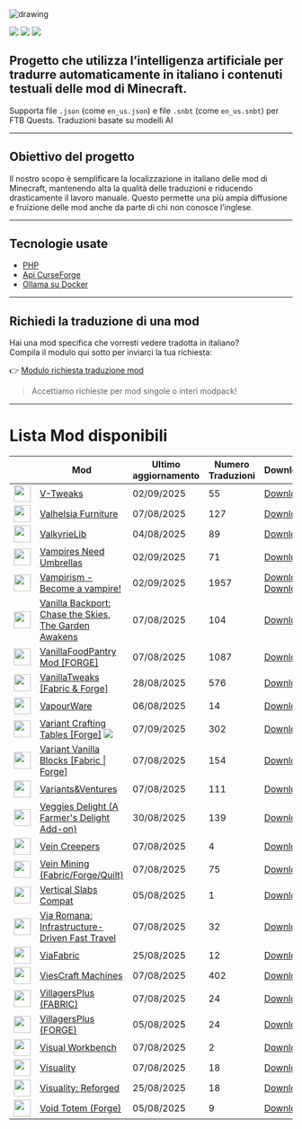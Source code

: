 <img src="https://cdn.worldvectorlogo.com/logos/minecraft.svg" alt="drawing" />

![](https://img.shields.io/badge/Ultimo%20Aggiornamento-08%2F09%2F2025-blue)
![](https://img.shields.io/badge/Mod%20tradotte-1939-green)
![](https://img.shields.io/badge/Quest%20tradotte-4-green)

## Progetto che utilizza l’intelligenza artificiale per **tradurre automaticamente in italiano** i contenuti testuali delle mod di Minecraft.
Supporta file `.json` (come `en_us.json`) e file `.snbt` (come `en_us.snbt`) per FTB Quests.
Traduzioni basate su modelli AI

---

## Obiettivo del progetto

Il nostro scopo è semplificare la localizzazione in italiano delle mod di Minecraft, mantenendo alta la qualità delle traduzioni e riducendo drasticamente il lavoro manuale. Questo permette una più ampia diffusione e fruizione delle mod anche da parte di chi non conosce l’inglese.

---

## Tecnologie usate

- [PHP](https://www.php.net/)
- [Api CurseForge](https://curseforge.com/)
- [Ollama su Docker](https://hub.docker.com/r/ollama/ollama)

---

## Richiedi la traduzione di una mod

Hai una mod specifica che vorresti vedere tradotta in italiano?  
Compila il modulo qui sotto per inviarci la tua richiesta:

👉 [Modulo richiesta traduzione mod](https://forms.gle/3SsGruLzzU6gDovv8)

> Accettiamo richieste per mod singole o interi modpack!

---
# Lista Mod disponibili

|  |Mod | Ultimo<br/>aggiornamento | Numero<br/>Traduzioni |Download |
| ---- | ---- | ---- | ---- | ---- |
| <img src="https://media.forgecdn.net/avatars/87/573/636217136729900595.png" loading="lazy" decoding="async" width="30" /> | [V-Tweaks](https://www.curseforge.com/minecraft/mc-mods/v-tweaks "Web Site")  | 02/09/2025 | 55 | [Download ](https://download-directory.github.io/?url=https%3A%2F%2Fgithub.com%2Ffrancescoparadisi14%2FMinecraftModItaTranslate%2Ftree%2Fmain%2Ftraduzioni%2Fassets%2Fvtweaks "Download") |
| <img src="https://media.forgecdn.net/avatars/840/593/638234630389062382.png" loading="lazy" decoding="async" width="30" /> | [Valhelsia Furniture](https://www.curseforge.com/minecraft/mc-mods/valhelsia-furniture "Web Site")  | 07/08/2025 | 127 | [Download ](https://download-directory.github.io/?url=https%3A%2F%2Fgithub.com%2Ffrancescoparadisi14%2FMinecraftModItaTranslate%2Ftree%2Fmain%2Ftraduzioni%2Fassets%2Fvalhelsia_furniture "Download") |
| <img src="https://media.forgecdn.net/avatars/246/422/637157065844400865.png" loading="lazy" decoding="async" width="30" /> | [ValkyrieLib](https://www.curseforge.com/minecraft/mc-mods/valkyrielib "Web Site")  | 04/08/2025 | 89 | [Download ](https://download-directory.github.io/?url=https%3A%2F%2Fgithub.com%2Ffrancescoparadisi14%2FMinecraftModItaTranslate%2Ftree%2Fmain%2Ftraduzioni%2Fassets%2Fvalkyrielib "Download") |
| <img src="https://media.forgecdn.net/avatars/878/993/638306264049356215.png" loading="lazy" decoding="async" width="30" /> | [Vampires Need Umbrellas](https://www.curseforge.com/minecraft/mc-mods/vampires-need-umbrellas "Web Site")  | 02/09/2025 | 71 | [Download ](https://download-directory.github.io/?url=https%3A%2F%2Fgithub.com%2Ffrancescoparadisi14%2FMinecraftModItaTranslate%2Ftree%2Fmain%2Ftraduzioni%2Fassets%2Fvampiresneedumbrellas "Download") |
| <img src="https://media.forgecdn.net/avatars/258/931/637209858883035931.png" loading="lazy" decoding="async" width="30" /> | [Vampirism - Become a vampire!](https://www.curseforge.com/minecraft/mc-mods/vampirism-become-a-vampire "Web Site")  | 02/09/2025 | 1957 | [Download ](https://download-directory.github.io/?url=https%3A%2F%2Fgithub.com%2Ffrancescoparadisi14%2FMinecraftModItaTranslate%2Ftree%2Fmain%2Ftraduzioni%2Fassets%2Fvampirism "Download")<br />[Download ](https://download-directory.github.io/?url=https%3A%2F%2Fgithub.com%2Ffrancescoparadisi14%2FMinecraftModItaTranslate%2Ftree%2Fmain%2Ftraduzioni%2Fassets%2Fvampirismguide "Download") |
| <img src="https://media.forgecdn.net/avatars/1324/919/638861316023966209.png" loading="lazy" decoding="async" width="30" /> | [Vanilla Backport: Chase the Skies, The Garden Awakens](https://www.curseforge.com/minecraft/mc-mods/vanillabackport "Web Site")  | 07/08/2025 | 104 | [Download ](https://download-directory.github.io/?url=https%3A%2F%2Fgithub.com%2Ffrancescoparadisi14%2FMinecraftModItaTranslate%2Ftree%2Fmain%2Ftraduzioni%2Fassets%2Fvanillabackport "Download") |
| <img src="https://media.forgecdn.net/avatars/28/984/635837430734612797.png" loading="lazy" decoding="async" width="30" /> | [VanillaFoodPantry Mod [FORGE]](https://www.curseforge.com/minecraft/mc-mods/vanillafoodpantry-mod "Web Site")  | 07/08/2025 | 1087 | [Download ](https://download-directory.github.io/?url=https%3A%2F%2Fgithub.com%2Ffrancescoparadisi14%2FMinecraftModItaTranslate%2Ftree%2Fmain%2Ftraduzioni%2Fassets%2Fvanillafoodpantry "Download") |
| <img src="https://media.forgecdn.net/avatars/136/522/636508305331714253.png" loading="lazy" decoding="async" width="30" /> | [VanillaTweaks [Fabric & Forge]](https://www.curseforge.com/minecraft/mc-mods/vanillatweaks "Web Site")  | 28/08/2025 | 576 | [Download ](https://download-directory.github.io/?url=https%3A%2F%2Fgithub.com%2Ffrancescoparadisi14%2FMinecraftModItaTranslate%2Ftree%2Fmain%2Ftraduzioni%2Fassets%2Fvanillatweaks "Download") |
| <img src="https://media.forgecdn.net/avatars/1107/592/638657616996381419.jpg" loading="lazy" decoding="async" width="30" /> | [VapourWare](https://www.curseforge.com/minecraft/mc-mods/vapourware "Web Site")  | 06/08/2025 | 14 | [Download ](https://download-directory.github.io/?url=https%3A%2F%2Fgithub.com%2Ffrancescoparadisi14%2FMinecraftModItaTranslate%2Ftree%2Fmain%2Ftraduzioni%2Fassets%2Fvapourware "Download") |
| <img src="https://media.forgecdn.net/avatars/477/11/637771107916010768.png" loading="lazy" decoding="async" width="30" /> | [Variant Crafting Tables [Forge]](https://www.curseforge.com/minecraft/mc-mods/variant-crafting-tables "Web Site") ![](https://img.shields.io/badge/NEW-red) | 07/09/2025 | 302 | [Download ](https://download-directory.github.io/?url=https%3A%2F%2Fgithub.com%2Ffrancescoparadisi14%2FMinecraftModItaTranslate%2Ftree%2Fmain%2Ftraduzioni%2Fassets%2Fvct "Download") |
| <img src="https://media.forgecdn.net/avatars/823/467/638207775003070407.jpeg" loading="lazy" decoding="async" width="30" /> | [Variant Vanilla Blocks [Fabric \| Forge]](https://www.curseforge.com/minecraft/mc-mods/variant-vanilla-blocks "Web Site")  | 07/08/2025 | 154 | [Download ](https://download-directory.github.io/?url=https%3A%2F%2Fgithub.com%2Ffrancescoparadisi14%2FMinecraftModItaTranslate%2Ftree%2Fmain%2Ftraduzioni%2Fassets%2Fvariantvanillablocks "Download") |
| <img src="https://media.forgecdn.net/avatars/1377/940/638893953231395277.png" loading="lazy" decoding="async" width="30" /> | [Variants&Ventures](https://www.curseforge.com/minecraft/mc-mods/variants-and-ventures "Web Site")  | 07/08/2025 | 111 | [Download ](https://download-directory.github.io/?url=https%3A%2F%2Fgithub.com%2Ffrancescoparadisi14%2FMinecraftModItaTranslate%2Ftree%2Fmain%2Ftraduzioni%2Fassets%2Fvariantsandventures "Download") |
| <img src="https://media.forgecdn.net/avatars/1390/897/638901783040863735.gif" loading="lazy" decoding="async" width="30" /> | [Veggies Delight (A Farmer's Delight Add-on)](https://www.curseforge.com/minecraft/mc-mods/veggies-delight "Web Site")  | 30/08/2025 | 139 | [Download ](https://download-directory.github.io/?url=https%3A%2F%2Fgithub.com%2Ffrancescoparadisi14%2FMinecraftModItaTranslate%2Ftree%2Fmain%2Ftraduzioni%2Fassets%2Fveggiesdelight "Download") |
| <img src="https://media.forgecdn.net/avatars/870/424/638286934758874636.png" loading="lazy" decoding="async" width="30" /> | [Vein Creepers](https://www.curseforge.com/minecraft/mc-mods/vein-creeper "Web Site")  | 07/08/2025 | 4 | [Download ](https://download-directory.github.io/?url=https%3A%2F%2Fgithub.com%2Ffrancescoparadisi14%2FMinecraftModItaTranslate%2Ftree%2Fmain%2Ftraduzioni%2Fassets%2Fveincreeper "Download") |
| <img src="https://media.forgecdn.net/avatars/326/966/637447985653679468.png" loading="lazy" decoding="async" width="30" /> | [Vein Mining (Fabric/Forge/Quilt)](https://www.curseforge.com/minecraft/mc-mods/vein-mining "Web Site")  | 07/08/2025 | 75 | [Download ](https://download-directory.github.io/?url=https%3A%2F%2Fgithub.com%2Ffrancescoparadisi14%2FMinecraftModItaTranslate%2Ftree%2Fmain%2Ftraduzioni%2Fassets%2Fveinmining "Download") |
| <img src="https://media.forgecdn.net/avatars/664/244/638061149606189766.png" loading="lazy" decoding="async" width="30" /> | [Vertical Slabs Compat](https://www.curseforge.com/minecraft/mc-mods/vertical-slabs-compat "Web Site")  | 05/08/2025 | 1 | [Download ](https://download-directory.github.io/?url=https%3A%2F%2Fgithub.com%2Ffrancescoparadisi14%2FMinecraftModItaTranslate%2Ftree%2Fmain%2Ftraduzioni%2Fassets%2Fv_slab_compat "Download") |
| <img src="https://media.forgecdn.net/avatars/1004/1/638524893957198490.png" loading="lazy" decoding="async" width="30" /> | [Via Romana: Infrastructure-Driven Fast Travel](https://www.curseforge.com/minecraft/mc-mods/via-romana "Web Site")  | 07/08/2025 | 32 | [Download ](https://download-directory.github.io/?url=https%3A%2F%2Fgithub.com%2Ffrancescoparadisi14%2FMinecraftModItaTranslate%2Ftree%2Fmain%2Ftraduzioni%2Fassets%2Fvia_romana "Download") |
| <img src="https://media.forgecdn.net/avatars/288/992/637313713211625416.png" loading="lazy" decoding="async" width="30" /> | [ViaFabric](https://www.curseforge.com/minecraft/mc-mods/viafabric "Web Site")  | 25/08/2025 | 12 | [Download ](https://download-directory.github.io/?url=https%3A%2F%2Fgithub.com%2Ffrancescoparadisi14%2FMinecraftModItaTranslate%2Ftree%2Fmain%2Ftraduzioni%2Fassets%2Fviafabric "Download") |
| <img src="https://media.forgecdn.net/avatars/577/611/637941189092760834.png" loading="lazy" decoding="async" width="30" /> | [ViesCraft Machines](https://www.curseforge.com/minecraft/mc-mods/viescraft-airships "Web Site")  | 07/08/2025 | 402 | [Download ](https://download-directory.github.io/?url=https%3A%2F%2Fgithub.com%2Ffrancescoparadisi14%2FMinecraftModItaTranslate%2Ftree%2Fmain%2Ftraduzioni%2Fassets%2Fviescraftmachines "Download") |
| <img src="https://media.forgecdn.net/avatars/756/47/638093261425078515.png" loading="lazy" decoding="async" width="30" /> | [VillagersPlus (FABRIC)](https://www.curseforge.com/minecraft/mc-mods/villagersplus-fabric "Web Site")  | 07/08/2025 | 24 | [Download ](https://download-directory.github.io/?url=https%3A%2F%2Fgithub.com%2Ffrancescoparadisi14%2FMinecraftModItaTranslate%2Ftree%2Fmain%2Ftraduzioni%2Fassets%2Fvillagersplus "Download") |
| <img src="https://media.forgecdn.net/avatars/765/316/638101086628942097.png" loading="lazy" decoding="async" width="30" /> | [VillagersPlus (FORGE)](https://www.curseforge.com/minecraft/mc-mods/villagersplus-forge "Web Site")  | 05/08/2025 | 24 | [Download ](https://download-directory.github.io/?url=https%3A%2F%2Fgithub.com%2Ffrancescoparadisi14%2FMinecraftModItaTranslate%2Ftree%2Fmain%2Ftraduzioni%2Fassets%2Fvillagersplus "Download") |
| <img src="https://media.forgecdn.net/avatars/1185/919/638759979085029659.png" loading="lazy" decoding="async" width="30" /> | [Visual Workbench](https://www.curseforge.com/minecraft/mc-mods/visual-workbench "Web Site")  | 07/08/2025 | 2 | [Download ](https://download-directory.github.io/?url=https%3A%2F%2Fgithub.com%2Ffrancescoparadisi14%2FMinecraftModItaTranslate%2Ftree%2Fmain%2Ftraduzioni%2Fassets%2Fvisualworkbench "Download") |
| <img src="https://media.forgecdn.net/avatars/629/287/638027134836819050.png" loading="lazy" decoding="async" width="30" /> | [Visuality](https://www.curseforge.com/minecraft/mc-mods/visuality "Web Site")  | 07/08/2025 | 18 | [Download ](https://download-directory.github.io/?url=https%3A%2F%2Fgithub.com%2Ffrancescoparadisi14%2FMinecraftModItaTranslate%2Ftree%2Fmain%2Ftraduzioni%2Fassets%2Fvisuality "Download") |
| <img src="https://media.forgecdn.net/avatars/807/912/638177658693066152.png" loading="lazy" decoding="async" width="30" /> | [Visuality: Reforged](https://www.curseforge.com/minecraft/mc-mods/visuality-reforged "Web Site")  | 25/08/2025 | 18 | [Download ](https://download-directory.github.io/?url=https%3A%2F%2Fgithub.com%2Ffrancescoparadisi14%2FMinecraftModItaTranslate%2Ftree%2Fmain%2Ftraduzioni%2Fassets%2Fvisuality "Download") |
| <img src="https://media.forgecdn.net/avatars/346/907/637496198155528136.png" loading="lazy" decoding="async" width="30" /> | [Void Totem (Forge)](https://www.curseforge.com/minecraft/mc-mods/voidtotem "Web Site")  | 05/08/2025 | 9 | [Download ](https://download-directory.github.io/?url=https%3A%2F%2Fgithub.com%2Ffrancescoparadisi14%2FMinecraftModItaTranslate%2Ftree%2Fmain%2Ftraduzioni%2Fassets%2Fvoidtotem "Download") |